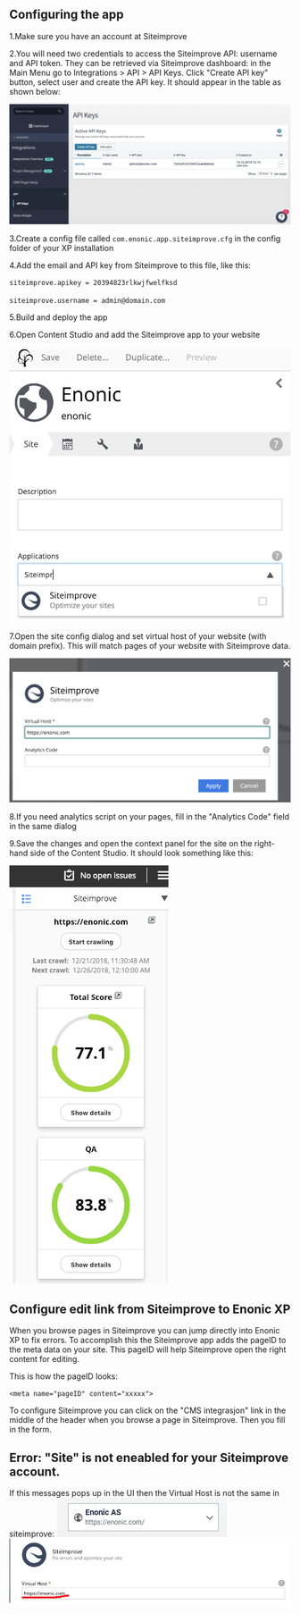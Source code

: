 
## Configuring the app

1.Make sure you have an account at Siteimprove

2.You will need two credentials to access the Siteimprove API: username and API token. 
They can be retrieved via Siteimprove dashboard: in the Main Menu go to Integrations > API > API Keys.
Click "Create API key" button, select user and create the API key. It should appear in the table as shown below:

![](images/siteimprove-1.png)

3.Create a config file called `com.enonic.app.siteimprove.cfg` in the config folder of your XP installation

4.Add the email and API key from Siteimprove to this file, like this:
```
siteimprove.apikey = 20394823rlkwjfwelfksd

siteimprove.username = admin@domain.com
```

5.Build and deploy the app

6.Open Content Studio and add the Siteimprove app to your website

![](images/siteimprove-2.png)

7.Open the site config dialog and set virtual host of your website (with domain prefix). This will match pages of your 
website with Siteimprove data.

![](images/siteimprove-3.png)

8.If you need analytics script on your pages, fill in the "Analytics Code" field in the same dialog

9.Save the changes and open the context panel for the site on the right-hand side of the Content Studio. 
It should look something like this:

![](images/siteimprove-4.png)

## Configure edit link from Siteimprove to Enonic XP

When you browse pages in Siteimprove you can jump directly into Enonic XP to fix errors. To accomplish this the Siteimprove app adds the pageID to the meta data on your site. This pageID will help Siteimprove open the right content for editing.

This is how the pageID looks:
```
<meta name="pageID" content="xxxxx">
```

To configure Siteimprove you can click on the "CMS integrasjon" link in the middle of the header when you browse a page in Siteimprove. Then you fill in the form.

## Error: "Site" is not eneabled for your Siteimprove account.

If this messages pops up in the UI then the Virtual Host is not the same in siteimprove:
![](images/siteimprove-5.png)
![](images/siteimprove-6.png)
